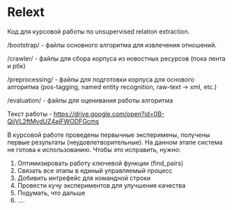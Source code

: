# Relext
Код для курсовой работы по unsupervised relation extraction.

/bootstrap/ - файлы основного алгоритма для извлечения отношений.

/crawler/ - файлы для сбора корпуса из новостных ресурсов (пока лента и рбк)

/preprocessing/ - файлы для подготовки корпуса для основого алгоритма (pos-tagging, named entity recognition, raw-text -> xml, etc.)

/evaluation/ - файлы для оценивания работы алгоритма

Текст работы - https://drive.google.com/open?id=0B-QijVL2ftMvdUZ4ajFWODFGcms

В курсовой работе проведены первычные эксперимены, получены первые результаты
(неудовлетворительные). На данном этапе система не готова к использованию.
Чтобы это исправить, нужно:
1. Оптимизировать работу ключевой функции (find_pairs)
2. Связать все этапы в единый управляемый процесс
3. Добивить интрефейс для командной строки
4. Провести кучу экспериментов для улучшения качества
5. Подумать, что дальше
6. ....
